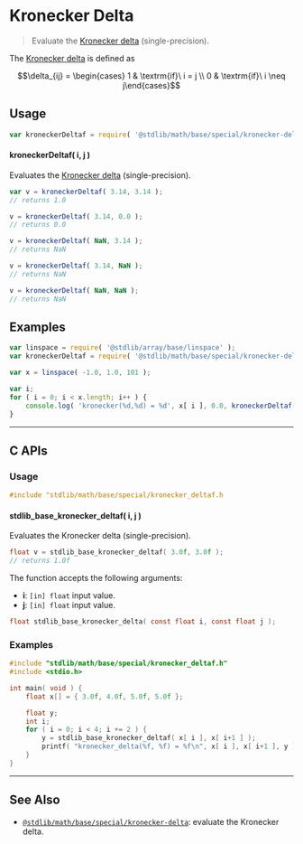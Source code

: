 <!--

@license Apache-2.0

Copyright (c) 2020 The Stdlib Authors.

Licensed under the Apache License, Version 2.0 (the "License");
you may not use this file except in compliance with the License.
You may obtain a copy of the License at

   http://www.apache.org/licenses/LICENSE-2.0

Unless required by applicable law or agreed to in writing, software
distributed under the License is distributed on an "AS IS" BASIS,
WITHOUT WARRANTIES OR CONDITIONS OF ANY KIND, either express or implied.
See the License for the specific language governing permissions and
limitations under the License.

-->

# Kronecker Delta

> Evaluate the [Kronecker delta][kronecker-delta] (single-precision).

<section class="intro">

The [Kronecker delta][kronecker-delta] is defined as

<!-- <equation class="equation" label="eq:kronecker_delta" align="center" raw="\delta_{ij} = \begin{cases} 1 & \textrm{if}\ i = j \\ 0 & \textrm{if}\ i \neq j\end{cases}" alt="Kronecker delta."> -->

```math
\delta_{ij} = \begin{cases} 1 & \textrm{if}\ i = j \\ 0 & \textrm{if}\ i \neq j\end{cases}
```

<!-- <div class="equation" align="center" data-raw-text="\delta_{ij} = \begin{cases} 1 &amp; \textrm{if}\ i = j \\ 0 &amp; \textrm{if}\ i \neq j\end{cases}" data-equation="eq:kronecker_delta">
    <img src="https://cdn.jsdelivr.net/gh/stdlib-js/stdlib@b245da8d5397f5cf6a71ec8a0147cf47d876eeb7/lib/node_modules/@stdlib/math/base/special/kronecker-deltaf/docs/img/equation_kronecker_delta.svg" alt="Kronecker delta.">
    <br>
</div> -->

<!-- </equation> -->

</section>

<!-- /.intro -->

<section class="usage">

## Usage

```javascript
var kroneckerDeltaf = require( '@stdlib/math/base/special/kronecker-deltaf' );
```

#### kroneckerDeltaf( i, j )

Evaluates the [Kronecker delta][kronecker-delta] (single-precision).

```javascript
var v = kroneckerDeltaf( 3.14, 3.14 );
// returns 1.0

v = kroneckerDeltaf( 3.14, 0.0 );
// returns 0.0

v = kroneckerDeltaf( NaN, 3.14 );
// returns NaN

v = kroneckerDeltaf( 3.14, NaN );
// returns NaN

v = kroneckerDeltaf( NaN, NaN );
// returns NaN
```

</section>

<!-- /.usage -->

<section class="examples">

## Examples

<!-- eslint no-undef: "error" -->

```javascript
var linspace = require( '@stdlib/array/base/linspace' );
var kroneckerDeltaf = require( '@stdlib/math/base/special/kronecker-deltaf' );

var x = linspace( -1.0, 1.0, 101 );

var i;
for ( i = 0; i < x.length; i++ ) {
    console.log( 'kronecker(%d,%d) = %d', x[ i ], 0.0, kroneckerDeltaf( x[ i ], 0.0 ) );
}
```

</section>

<!-- /.examples -->

<!-- C interface documentation. -->

* * *

<section class="c">

## C APIs

<!-- Section to include introductory text. Make sure to keep an empty line after the intro `section` element and another before the `/section` close. -->

<section class="intro">

</section>

<!-- /.intro -->

<!-- C usage documentation. -->

<section class="usage">

### Usage

```c
#include "stdlib/math/base/special/kronecker_deltaf.h
```

#### stdlib_base_kronecker_deltaf( i, j )

Evaluates the Kronecker delta (single-precision).

```c
float v = stdlib_base_kronecker_deltaf( 3.0f, 3.0f );
// returns 1.0f
```

The function accepts the following arguments:

-   **i**: `[in] float` input value.
-   **j**: `[in] float` input value.

```c
float stdlib_base_kronecker_delta( const float i, const float j );
```

</section>

<!-- /.usage -->

<!-- C API usage notes. Make sure to keep an empty line after the `section` element and another before the `/section` close. -->

<section class="notes">

</section>

<!-- /.notes -->

<!-- C API usage examples. -->

<section class="examples">

### Examples

```c
#include "stdlib/math/base/special/kronecker_deltaf.h"
#include <stdio.h>

int main( void ) {
    float x[] = { 3.0f, 4.0f, 5.0f, 5.0f };

    float y;
    int i;
    for ( i = 0; i < 4; i += 2 ) {
        y = stdlib_base_kronecker_deltaf( x[ i ], x[ i+1 ] );
        printf( "kronecker_delta(%f, %f) = %f\n", x[ i ], x[ i+1 ], y );
    }
}
```

</section>

<!-- /.examples -->

</section>

<!-- /.c -->

<!-- Section for related `stdlib` packages. Do not manually edit this section, as it is automatically populated. -->

<section class="related">

* * *

## See Also

-   <span class="package-name">[`@stdlib/math/base/special/kronecker-delta`][@stdlib/math/base/special/kronecker-delta]</span><span class="delimiter">: </span><span class="description">evaluate the Kronecker delta.</span>

</section>

<!-- /.related -->

<!-- Section for all links. Make sure to keep an empty line after the `section` element and another before the `/section` close. -->

<section class="links">

[kronecker-delta]: https://en.wikipedia.org/wiki/Kronecker_delta

<!-- <related-links> -->

[@stdlib/math/base/special/kronecker-delta]: https://github.com/stdlib-js/stdlib/tree/develop/lib/node_modules/%40stdlib/math/base/special/kronecker-delta

<!-- </related-links> -->

</section>

<!-- /.links -->
